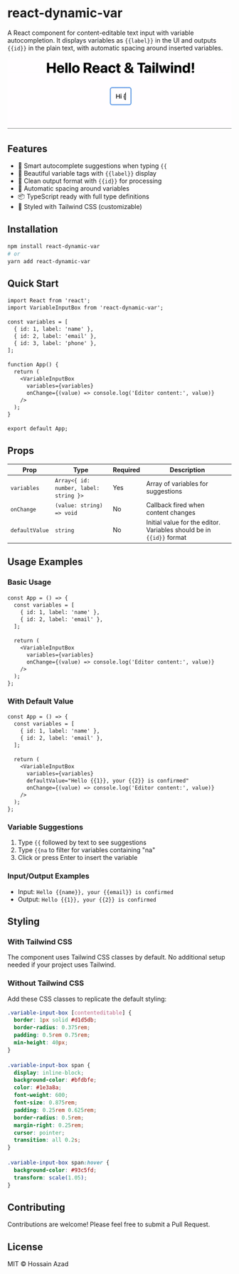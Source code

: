 # react-dynamic-var

A React component for content-editable text input with variable autocompletion. It displays variables as `{{label}}` in the UI and outputs `{{id}}` in the plain text, with automatic spacing around inserted variables.

![React Dynamic Variable Demo](./react-dynamic-var.gif)

## Features

- 🚀 Smart autocomplete suggestions when typing `{{`
- 🎯 Beautiful variable tags with `{{label}}` display
- 📝 Clean output format with `{{id}}` for processing
- 🔄 Automatic spacing around variables
- 📦 TypeScript ready with full type definitions
- 🎨 Styled with Tailwind CSS (customizable)

## Installation

```bash
npm install react-dynamic-var
# or
yarn add react-dynamic-var
```

## Quick Start

```tsx
import React from 'react';
import VariableInputBox from 'react-dynamic-var';

const variables = [
  { id: 1, label: 'name' },
  { id: 2, label: 'email' },
  { id: 3, label: 'phone' },
];

function App() {
  return (
    <VariableInputBox
      variables={variables}
      onChange={(value) => console.log('Editor content:', value)}
    />
  );
}

export default App;
```

## Props

| Prop | Type | Required | Description |
|------|------|----------|-------------|
| `variables` | `Array<{ id: number, label: string }>` | Yes | Array of variables for suggestions |
| `onChange` | `(value: string) => void` | No | Callback fired when content changes |
| `defaultValue` | `string` | No | Initial value for the editor. Variables should be in `{{id}}` format |

## Usage Examples

### Basic Usage
```tsx
const App = () => {
  const variables = [
    { id: 1, label: 'name' },
    { id: 2, label: 'email' },
  ];

  return (
    <VariableInputBox
      variables={variables}
      onChange={(value) => console.log('Editor content:', value)}
    />
  );
};
```

### With Default Value
```tsx
const App = () => {
  const variables = [
    { id: 1, label: 'name' },
    { id: 2, label: 'email' },
  ];

  return (
    <VariableInputBox
      variables={variables}
      defaultValue="Hello {{1}}, your {{2}} is confirmed"
      onChange={(value) => console.log('Editor content:', value)}
    />
  );
};
```

### Variable Suggestions
1. Type `{{` followed by text to see suggestions
2. Type `{{na` to filter for variables containing "na"
3. Click or press Enter to insert the variable

### Input/Output Examples
- Input: `Hello {{name}}, your {{email}} is confirmed`
- Output: `Hello {{1}}, your {{2}} is confirmed`

## Styling

### With Tailwind CSS
The component uses Tailwind CSS classes by default. No additional setup needed if your project uses Tailwind.

### Without Tailwind CSS
Add these CSS classes to replicate the default styling:

```css
.variable-input-box [contenteditable] {
  border: 1px solid #d1d5db;
  border-radius: 0.375rem;
  padding: 0.5rem 0.75rem;
  min-height: 40px;
}

.variable-input-box span {
  display: inline-block;
  background-color: #bfdbfe;
  color: #1e3a8a;
  font-weight: 600;
  font-size: 0.875rem;
  padding: 0.25rem 0.625rem;
  border-radius: 0.5rem;
  margin-right: 0.25rem;
  cursor: pointer;
  transition: all 0.2s;
}

.variable-input-box span:hover {
  background-color: #93c5fd;
  transform: scale(1.05);
}
```

## Contributing

Contributions are welcome! Please feel free to submit a Pull Request.

## License

MIT © Hossain Azad